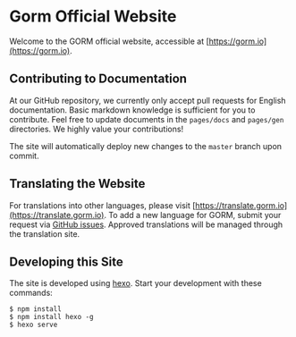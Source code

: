 # Gorm Official Website

Welcome to the GORM official website, accessible at [https://gorm.io](https://gorm.io).

## Contributing to Documentation

At our GitHub repository, we currently only accept pull requests for English documentation. Basic markdown knowledge is sufficient for you to contribute. Feel free to update documents in the `pages/docs` and `pages/gen` directories. We highly value your contributions!

The site will automatically deploy new changes to the `master` branch upon commit.

## Translating the Website

For translations into other languages, please visit [https://translate.gorm.io](https://translate.gorm.io). To add a new language for GORM, submit your request via [GitHub issues](https://github.com/go-gorm/gorm.io/issues). Approved translations will be managed through the translation site.

## Developing this Site

The site is developed using [hexo](https://hexo.io). Start your development with these commands:
```
$ npm install
$ npm install hexo -g
$ hexo serve
```
